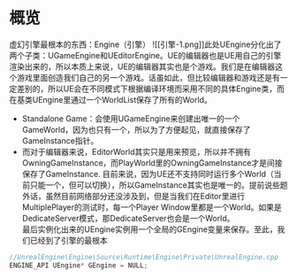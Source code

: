 
# 概览
虚幻引擎最根本的东西：Engine（引擎）
![[引擎-1.png]]此处UEngine分化出了两个子类：UGameEngine和UEditorEngine。UE的编辑器也是UE用自己的引擎渲染出来的，所以本质上来说，UE的编辑器其实也是个游戏。我们是在编辑器这个游戏里面创造我们自己的另一个游戏。话虽如此，但比较编辑器和游戏还是有一定差别的，所以UE会在不同模式下根据编译环境而采用不同的具体Engine类，而在基类UEngine里通过一个WorldList保存了所有的World。
- Standalone Game：会使用UGameEngine来创建出唯一的一个GameWorld，因为也只有一个，所以为了方便起见，就直接保存了GameInstance指针。
- 而对于编辑器来说，EditorWorld其实只是用来预览，所以并不拥有OwningGameInstance，而PlayWorld里的OwningGameInstance才是间接保存了GameInstance.
目前来说，因为UE还不支持同时运行多个World（当前只能一个，但可以切换），所以GameInstance其实也是唯一的。提前说些题外话，虽然目前网络部分还没涉及到，但是当我们在Editor里进行MultiplePlayer的测试时，每一个Player Window里都是一个World。如果是DedicateServer模式，那DedicateServer也会是一个World。  
最后实例化出来的UEngine实例用一个全局的GEngine变量来保存。至此，我们已经到了引擎的最根本
```cpp
//UnrealEngine\Engine\Source\Runtime\Engine\Private\UnrealEngine.cpp
ENGINE_API UEngine*	GEngine = NULL;
```